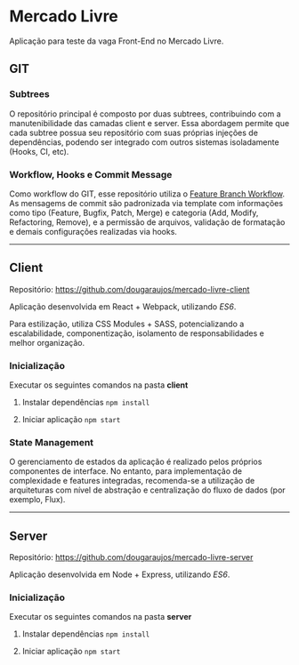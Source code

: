 # Mercado Livre

Aplicação para teste da vaga Front-End no Mercado Livre.

## GIT

### Subtrees
O repositório principal é composto por duas subtrees, contribuindo com a manutenibilidade das camadas client e server. Essa abordagem permite que cada subtree possua seu repositório com suas próprias injeções de dependências, podendo ser integrado com outros sistemas isoladamente (Hooks, CI, etc).

### Workflow, Hooks e Commit Message
Como workflow do GIT, esse repositório utiliza o [Feature Branch Workflow](https://www.atlassian.com/git/tutorials/comparing-workflows/feature-branch-workflow).
As mensagems de commit são padronizada via template com informações como tipo (Feature, Bugfix, Patch, Merge) e categoria (Add, Modify, Refactoring, Remove), e a permissão de arquivos, validação de formatação e demais configurações realizadas via hooks.

---

## Client

Repositório: https://github.com/dougaraujos/mercado-livre-client

Aplicação desenvolvida em React + Webpack, utilizando *ES6*.

Para estilização, utiliza CSS Modules + SASS, potencializando a escalabilidade, componentização, isolamento de responsabilidades e melhor organização.

### Inicialização
Executar os seguintes comandos na pasta **client**
1.  Instalar dependências
`npm install`

2.  Iniciar aplicação
`npm start`

### State Management
O gerenciamento de estados da aplicação é realizado pelos próprios componentes de interface. No entanto, para implementação de complexidade e features integradas, recomenda-se a utilização de arquiteturas com nível de abstração e centralização do fluxo de dados (por exemplo, Flux).

---

## Server

Repositório: https://github.com/dougaraujos/mercado-livre-server

Aplicação desenvolvida em Node + Express, utilizando *ES6*.

### Inicialização
Executar os seguintes comandos na pasta **server**
1.  Instalar dependências 
`npm install`

2.  Iniciar aplicação
`npm start`
